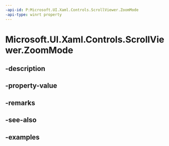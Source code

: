 ```yaml
---
-api-id: P:Microsoft.UI.Xaml.Controls.ScrollViewer.ZoomMode
-api-type: winrt property
---
```


# Microsoft.UI.Xaml.Controls.ScrollViewer.ZoomMode

<!--
public Microsoft.UI.Xaml.Controls.ZoomMode ZoomMode { get; set; }
-->


## -description

## -property-value

## -remarks

## -see-also

## -examples


